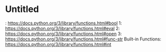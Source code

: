 # Untitled

: https://docs.python.org/3/library/functions.html#bool 1: https://docs.python.org/3/library/functions.html#eval 2: https://docs.python.org/3/library/functions.html#open 3: https://docs.python.org/3/library/functions.html#func-str Built-in Functions: https://docs.python.org/3/library/functions.html#int
